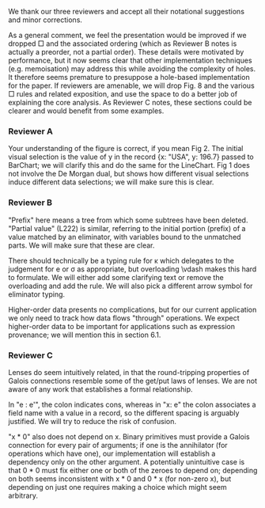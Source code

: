 We thank our three reviewers and accept all their notational suggestions and minor corrections.

As a general comment, we feel the presentation would be improved if we dropped □ and the associated ordering (which as Reviewer B notes is actually a preorder, not a partial order). These details were motivated by performance, but it now seems clear that other implementation techniques (e.g. memoisation) may address this while avoiding the complexity of holes. It therefore seems premature to presuppose a hole-based implementation for the paper. If reviewers are amenable, we will drop Fig. 8 and the various □ rules and related exposition, and use the space to do a better job of explaining the core analysis. As Reviewer C notes, these sections could be clearer and would benefit from some examples.

### Reviewer A

Your understanding of the figure is correct, if you mean Fig 2. The initial visual selection is the value of y in the record {x: "USA", y: 196.7} passed to BarChart; we will clarify this and do the same for the LineChart. Fig 1 does not involve the De Morgan dual, but shows how different visual selections induce different data selections; we will make sure this is clear.

### Reviewer B

"Prefix" here means a tree from which some subtrees have been deleted. "Partial value" (L222) is similar, referring to the initial portion (prefix) of a value matched by an eliminator, with variables bound to the unmatched parts. We will make sure that these are clear.

There should technically be a typing rule for κ which delegates to the judgement for e or σ as appropriate, but overloading \vdash makes this hard to formulate. We will either add some clarifying text or remove the overloading and add the rule. We will also pick a different arrow symbol for eliminator typing.

Higher-order data presents no complications, but for our current application we only need to track how data flows "through" operations. We expect higher-order data to be important for applications such as expression provenance; we will mention this in section 6.1.

### Reviewer C

Lenses do seem intuitively related, in that the round-tripping properties of Galois connections resemble some of the get/put laws of lenses. We are not aware of any work that establishes a formal relationship.

In "e : e'", the colon indicates cons, whereas in "x: e" the colon associates a field name with a value in a record, so the different spacing is arguably justified. We will try to reduce the risk of confusion.

"x * 0" also does not depend on x. Binary primitives must provide a Galois connection for every pair of arguments; if one is the annihilator (for operations which have one), our implementation will establish a dependency only on the other argument. A potentially unintuitive case is that 0 * 0 must fix either one or both of the zeroes to depend on; depending on both seems inconsistent with x * 0 and 0 * x (for non-zero x), but depending on just one requires making a choice which might seem arbitrary.

